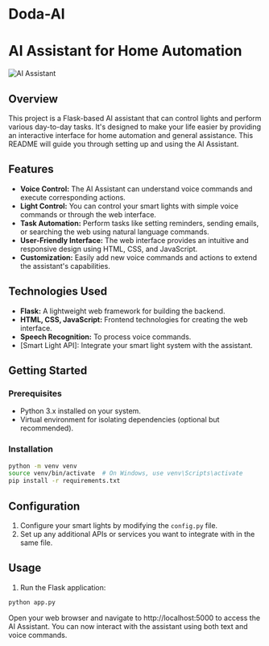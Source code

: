 # Doda-AI

# AI Assistant for Home Automation

![AI Assistant](demo.gif)

## Overview

This project is a Flask-based AI assistant that can control lights and perform various day-to-day tasks. It's designed to make your life easier by providing an interactive interface for home automation and general assistance. This README will guide you through setting up and using the AI Assistant.

## Features

- **Voice Control:** The AI Assistant can understand voice commands and execute corresponding actions.
- **Light Control:** You can control your smart lights with simple voice commands or through the web interface.
- **Task Automation:** Perform tasks like setting reminders, sending emails, or searching the web using natural language commands.
- **User-Friendly Interface:** The web interface provides an intuitive and responsive design using HTML, CSS, and JavaScript.
- **Customization:** Easily add new voice commands and actions to extend the assistant's capabilities.

## Technologies Used

- **Flask:** A lightweight web framework for building the backend.
- **HTML, CSS, JavaScript:** Frontend technologies for creating the web interface.
- **Speech Recognition:** To process voice commands.
- [Smart Light API]: Integrate your smart light system with the assistant.

## Getting Started

### Prerequisites

- Python 3.x installed on your system.
- Virtual environment for isolating dependencies (optional but recommended).

### Installation

```bash
python -m venv venv
source venv/bin/activate  # On Windows, use venv\Scripts\activate
pip install -r requirements.txt
```
## Configuration

1. Configure your smart lights by modifying the `config.py` file.
2. Set up any additional APIs or services you want to integrate with in the same file.

## Usage

1. Run the Flask application:

```bash
python app.py
```
Open your web browser and navigate to http://localhost:5000 to access the AI Assistant.
You can now interact with the assistant using both text and voice commands.

